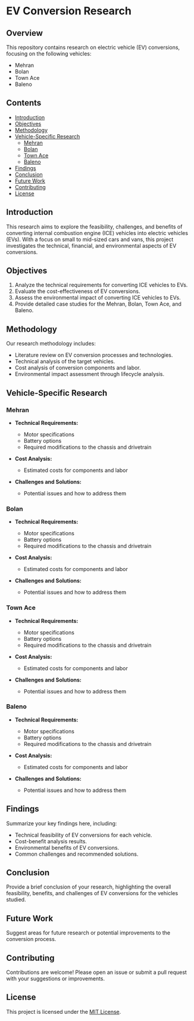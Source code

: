 
# EV Conversion Research

## Overview

This repository contains research on electric vehicle (EV) conversions, focusing on the following vehicles:
- Mehran
- Bolan
- Town Ace
- Baleno

## Contents

- [Introduction](#introduction)
- [Objectives](#objectives)
- [Methodology](#methodology)
- [Vehicle-Specific Research](#vehicle-specific-research)
  - [Mehran](#mehran)
  - [Bolan](#bolan)
  - [Town Ace](#town-ace)
  - [Baleno](#baleno)
- [Findings](#findings)
- [Conclusion](#conclusion)
- [Future Work](#future-work)
- [Contributing](#contributing)
- [License](#license)

## Introduction

This research aims to explore the feasibility, challenges, and benefits of converting internal combustion engine (ICE) vehicles into electric vehicles (EVs). With a focus on small to mid-sized cars and vans, this project investigates the technical, financial, and environmental aspects of EV conversions.

## Objectives

1. Analyze the technical requirements for converting ICE vehicles to EVs.
2. Evaluate the cost-effectiveness of EV conversions.
3. Assess the environmental impact of converting ICE vehicles to EVs.
4. Provide detailed case studies for the Mehran, Bolan, Town Ace, and Baleno.

## Methodology

Our research methodology includes:
- Literature review on EV conversion processes and technologies.
- Technical analysis of the target vehicles.
- Cost analysis of conversion components and labor.
- Environmental impact assessment through lifecycle analysis.

## Vehicle-Specific Research

### Mehran

- **Technical Requirements:**
  - Motor specifications
  - Battery options
  - Required modifications to the chassis and drivetrain

- **Cost Analysis:**
  - Estimated costs for components and labor

- **Challenges and Solutions:**
  - Potential issues and how to address them

### Bolan

- **Technical Requirements:**
  - Motor specifications
  - Battery options
  - Required modifications to the chassis and drivetrain

- **Cost Analysis:**
  - Estimated costs for components and labor

- **Challenges and Solutions:**
  - Potential issues and how to address them

### Town Ace

- **Technical Requirements:**
  - Motor specifications
  - Battery options
  - Required modifications to the chassis and drivetrain

- **Cost Analysis:**
  - Estimated costs for components and labor

- **Challenges and Solutions:**
  - Potential issues and how to address them

### Baleno

- **Technical Requirements:**
  - Motor specifications
  - Battery options
  - Required modifications to the chassis and drivetrain

- **Cost Analysis:**
  - Estimated costs for components and labor

- **Challenges and Solutions:**
  - Potential issues and how to address them

## Findings

Summarize your key findings here, including:
- Technical feasibility of EV conversions for each vehicle.
- Cost-benefit analysis results.
- Environmental benefits of EV conversions.
- Common challenges and recommended solutions.

## Conclusion

Provide a brief conclusion of your research, highlighting the overall feasibility, benefits, and challenges of EV conversions for the vehicles studied.

## Future Work

Suggest areas for future research or potential improvements to the conversion process.

## Contributing

Contributions are welcome! Please open an issue or submit a pull request with your suggestions or improvements.

## License

This project is licensed under the [MIT License](LICENSE).
